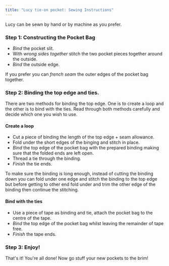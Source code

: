 ```yaml
---
title: "Lucy tie-on pocket: Sewing Instructions"
---
```


<Note>

Lucy can be sewn by hand or by machine as you prefer.

</Note>

### Step 1: Constructing the Pocket Bag

- *Bind* the pocket slit.
- With *wrong sides together* stitch the two pocket pieces together around the outside.
- *Bind* the outside edge.

<Note>

If you prefer you can *french seam* the outer edges of the pocket bag together.

</Note>

### Step 2: Binding the top edge and ties.

There are two methods for binding the top edge. One is to create a loop and the other is to bind with the ties. Read through both methods carefully and decide which one you wish to use.

#### Create a loop

- Cut a piece of binding the length of the top edge + seam allowance.
- Fold under the short edges of the binging and stitch in place.
- *Bind* the top edge of the pocket bag with the prepared binding making sure that the folded ends are left open.
- Thread a tie through the binding.
- *Finish* the tie ends.

<Tip>

To make sure the binding is long enough, instead of cutting the binding down you can fold under one edge and stitch the binding to the top edge but before getting to other end fold under and trim the other edge of the binding then continue the stitching.

</Tip>

#### Bind with the ties

- Use a piece of tape as binding and tie, attach the pocket bag to the centre of the tape.
- *Bind* the top edge of the pocket bag whilst leaving the remainder of tape free.
- *Finish* the tape ends.

### Step 3: Enjoy!

That's it! You're all done! Now go stuff your new pockets to the brim!
